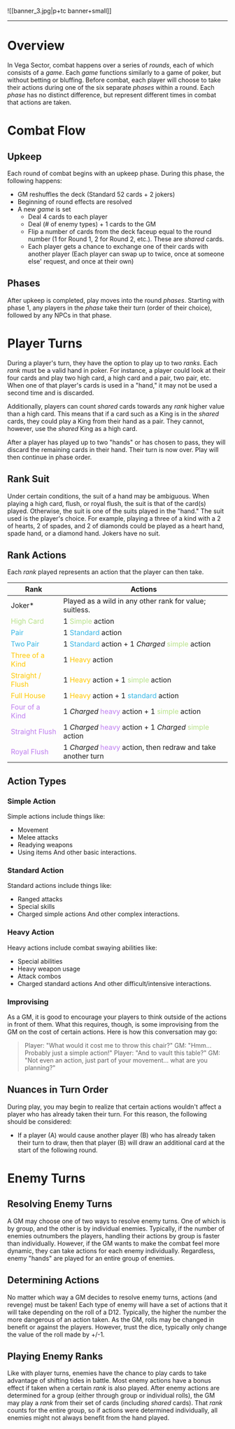  ![[banner_3.jpg|p+tc banner+small]]
____
# Overview
In Vega Sector, combat happens over a series of *rounds*, each of which consists of a *game*. Each *game* functions similarly to a game of poker, but without betting or bluffing. Before combat, each player will choose to take their actions during one of the six separate *phases* within a round.  Each *phase* has no distinct difference, but represent different times in combat that actions are taken.
# Combat Flow
## Upkeep
Each round of combat begins with an upkeep phase. During this phase, the following happens:
- GM reshuffles the deck (Standard 52 cards + 2 jokers)
- Beginning of round effects are resolved
- A new *game* is set
	- Deal 4 cards to each player
	- Deal (# of enemy types) + 1 cards to the GM
	- Flip a number of cards from the deck faceup equal to the round number (1 for Round 1, 2 for Round 2, etc.). These are *shared* cards.
	- Each player gets a chance to exchange one of their cards with another player (Each player can swap up to twice, once at someone else' request, and once at their own)
## Phases
After upkeep is completed, play moves into the round *phases*. Starting with phase 1, any players in the *phase* take their turn (order of their choice), followed by any NPCs in that phase.
# Player Turns
During a player's turn, they have the option to play up to two *ranks*. Each *rank* must be a valid hand in poker. For instance, a player could look at their four cards and play two high card, a high card and a pair, two pair, etc. When one of that player's cards is used in a "hand," it may not be used a second time and is discarded.

Additionally, players can count *shared* cards towards any *rank* higher value than a high card. This means that if a card such as a King is in the *shared* cards, they could play a King from their hand as a pair. They cannot, however, use the *shared* King as a high card.

After a player has played up to two "hands" or has chosen to pass, they will discard the remaining cards in their hand. Their turn is now over. Play will then continue in phase order.
## Rank Suit
Under certain conditions, the suit of a hand may be ambiguous. When playing a high card, flush, or royal flush, the suit is that of the card(s) played. Otherwise, the suit is one of the suits played in the "hand." The suit used is the player's choice. For example, playing a three of a kind with a 2 of hearts, 2 of spades, and 2 of diamonds could be played as a heart hand, spade hand, or a diamond hand. Jokers have no suit.
## Rank Actions
Each *rank* played represents an action that the player can then take.

| Rank                                                | Actions                                                                                                                    |
| --------------------------------------------------- | -------------------------------------------------------------------------------------------------------------------------- |
| Joker*                                              | Played as a wild in any other rank for value; suitless.                                                                    |
| <span style="color:#b7e189">High Card</span>        | 1 <span style="color:#b7e189">Simple </span>action                                                                         |
| <span style="color:#38b7e5">Pair</span>             | 1 <span style="color:#38b7e5">Standard</span> action                                                                       |
| <span style="color:#38b7e5">Two Pair</span>         | 1 <span style="color:#38b7e5">Standard</span> action + 1 *Charged* <span style="color:#b7e189">simple</span> action        |
| <span style="color:#ffc800">Three of a Kind</span>  | 1 <span style="color:#ffc800">Heavy</span> action                                                                          |
| <span style="color:#ffc800">Straight / Flush</span> | 1 <span style="color:#ffc800">Heavy</span> action + 1 <span style="color:#b7e189">simple</span> action                     |
| <span style="color:#ffc800">Full House</span>       | 1 <span style="color:#ffc800">Heavy</span> action + 1 <span style="color:#38b7e5">standard</span> action                   |
| <span style="color:#bf7ff0">Four of a Kind</span>   | 1 *Charged* <span style="color:#bf7ff0">heavy</span> action + 1 <span style="color:#b7e189">simple</span> action           |
| <span style="color:#bf7ff0">Straight Flush</span>   | 1 *Charged* <span style="color:#bf7ff0">heavy</span> action + 1 *Charged* <span style="color:#b7e189">simple</span> action |
| <span style="color:#bf7ff0">Royal Flush</span>      | 1 *Charged* <span style="color:#bf7ff0">heavy</span> action, then redraw and take another turn                             |
## Action Types
### Simple Action
Simple actions include things like:
- Movement
- Melee attacks
- Readying weapons
- Using items
And other basic interactions.
### Standard Action
Standard actions include things like:
- Ranged attacks
- Special skills
- Charged simple actions
And other complex interactions.
### Heavy Action
Heavy actions include combat swaying abilities like:
- Special abilities
- Heavy weapon usage
- Attack combos
- Charged standard actions
And other difficult/intensive interactions.
### Improvising
As a GM, it is good to encourage your players to think outside of the actions in front of them. What this requires, though, is some improvising from the GM on the cost of certain actions. Here is how this conversation may go:
> Player: "What would it cost me to throw this chair?"
> GM: "Hmm... Probably just a simple action!"
> Player: "And to vault this table?"
> GM: "Not  even an action, just part of your movement... what are you planning?"
## Nuances in Turn Order
During play, you may begin to realize that certain actions wouldn't affect a player who has already taken their turn. For this reason, the following should be considered:
- If a player (A) would cause another player (B) who has already taken their turn to draw, then that player (B) will draw an additional card at the start of the following round.
# Enemy Turns
## Resolving Enemy Turns
A GM may choose one of two ways to resolve enemy turns. One of which is by group, and the other is by individual enemies. Typically, if the number of enemies outnumbers the players, handling their actions by group is faster than individually. However, if the GM wants to make the combat feel more dynamic, they can take actions for each enemy individually. Regardless, enemy "hands" are played for an entire group of enemies.
## Determining Actions
No matter which way a GM decides to resolve enemy turns, actions (and revenge) must be taken! Each type of enemy will have a set of actions that it will take depending on the roll of a D12. Typically, the higher the number the more dangerous of an action taken. As the GM, rolls may be changed in benefit or against the players. However, trust the dice, typically only change the value of the roll made by +/-1.
## Playing Enemy Ranks
Like with player turns, enemies have the chance to play cards to take advantage of shifting tides in battle. Most enemy actions have a bonus effect if taken when a certain *rank* is also played. After enemy actions are determined for a group (either through group or individual rolls), the GM may play a *rank* from their set of cards (including *shared* cards). That *rank* counts for the entire group, so if actions were determined individually, all enemies might not always benefit from the hand played.